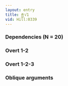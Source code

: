 ```yaml
---
layout: entry
title: རྒྱ་√1
vid: Hill:0339
---
```

### Dependencies (N = 20)


### Overt 1-2


### Overt 1-2-3


### Oblique arguments
